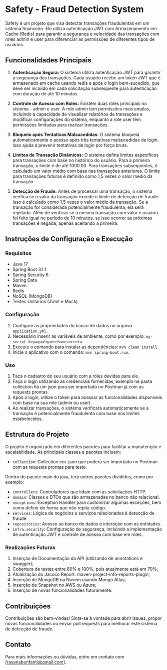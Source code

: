 # Safety - Fraud Detection System

Safety é um projeto que visa detectar transações fraudulentas em um sistema financeiro. Ele utiliza autenticação JWT com Armazenamento em Cache (Redis) para garantir a segurança e velocidade das transações com roles admin e user para diferenciar as permissões de diferentes tipos de usuários.

## Funcionalidades Principais

1. **Autenticação Segura:** O sistema utiliza autenticação JWT para garantir a segurança das transações. Cada usuário recebe um token JWT que é armazenado em cache usando redis e após o login bem-sucedido, que deve ser incluído em cada solicitação subsequente para autenticação com duração de até 10 minutos.

2. **Controle de Acesso com Roles:** Existem duas roles principais no sistema - admin e user. A role admin tem permissões mais amplas, incluindo a capacidade de visualizar relatórios de transações e modificar configurações do sistema, enquanto a role user tem permissões limitadas para realizar transações.

3. **Bloqueio após Tentativas Malsucedidas:** O sistema bloqueia automaticamente o acesso após três tentativas malsucedidas de login. Isso ajuda a prevenir tentativas de login por força bruta.

4. **Limites de Transação Dinâmicos:** O sistema define limites específicos para transações com base no histórico do usuário. Para a primeira transação, o limite é de até 1000.00. Para transações subsequentes, é calculado um valor médio com base nas transações anteriores. O limite para transações futuras é definido como 1,5 vezes o valor médio da transação.

5. **Detecção de Fraude:** Antes de processar uma transação, o sistema verifica se o valor da transação excede o limite de detecção de fraude. Isso é calculado como 1,5 vezes o valor médio da transação. Se a transação for considerada potencialmente fraudulenta, ela será rejeitada. Além de verificar se a mesma transação com valor e usuário foi feito igual no período de 10 minutos, se isso ocorrer as próximas transações é negada, apenas aceitando a primeira.

## Instruções de Configuração e Execução

### Requisitos

- Java 17
- Spring Boot 3.1.1
- Spring Security 6
- Spring Data
- Maven
- Redis 
- NoSQL (MongoDB)
- Testes Unitários (JUnit e Mock)

### Configuração

1. Configure as propriedades do banco de dados no arquivo `application.yml`.
2. Necessário inserir as variáveis de ambiente, como por exemplo: `my-secret-key=qualquerchavesecreta`. 
2. Execute o comando para instalar as dependências: `mvn clean install`.
3. Inicie o aplicativo com o comando: `mvn spring-boot:run`.

### Uso

1. Faça o cadastro do seu usuário com a roles devidas para ele.
2. Faça o login utilizando as credenciais fornecidas, exemplo na pasta collection há um json para ser importado no Postman já com as requests prontas.
2. Após o login, utilize o token para acessar as funcionalidades disponíveis com base na sua role (admin ou user).
3. Ao realizar transações, o sistema verificará automaticamente se a transação é potencialmente fraudulenta com base nos limites estabelecidos.

## Estrutura do Projeto

O projeto é organizado em diferentes pacotes para facilitar a manutenção e escalabilidade. As principais classes e pacotes incluem:
 
- `collection`: Collection em .json que poderá ser importado no Postman com as requests prontas para teste.

Dentro do pacote main do java, terá outros pacotes divididos, como por exemplo:

- `controllers`: Controladores que lidam com as solicitações HTTP.
- `domain`: Classes e DTOs que são armazenadas no banco não relacional.
- `exceptions`: Exception Handler para customizar algumas exceções, bem como definir de forma que não repita código.
- `services`: Lógica de negócios e serviços relacionados à detecção de fraude.
- `repositories`: Acesso ao banco de dados e interação com as entidades.
- `infra.security`: Configuração de segurança, incluindo a implementação de autenticação JWT e controle de acesso com base em roles.

### Realizações Futuras

1. Inserção de Documentação da API (utilizando de annotations e swagger);
2. Cobertura de testes entre 80% e 100%, pois atualmente está em 70%;
3. Atualização do Jacoco Report: maven-project-info-reports-plugin;
4. Inserção de MongoDB na Nuvem usando Mongo Atlas;
5. Inserção de Snapshot no AWS ou Azure;
6. Inserção de novas funcionalidades futuramente.

## Contribuições

Contribuições são bem-vindas! Sinta-se à vontade para abrir issues, propor novas funcionalidades ou enviar pull requests para melhorar este sistema de detecção de fraude.

## Contato

Para mais informações ou dúvidas, entre em contato com [rayanabonfanti@gmail.com].
